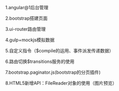 1.angular@1后台管理

2.bootstrap搭建页面

3.ui-router路由管理

4.gulp+mockjs模拟数据

5.自定义指令（$compile的运用、事件派发传递数据）

6.路由切换$transitions服务的使用

7.bootstrap.paginator.js(bootstrap的分页插件)

8.HTML5新增API：FileReader对象的使用（图片预览）